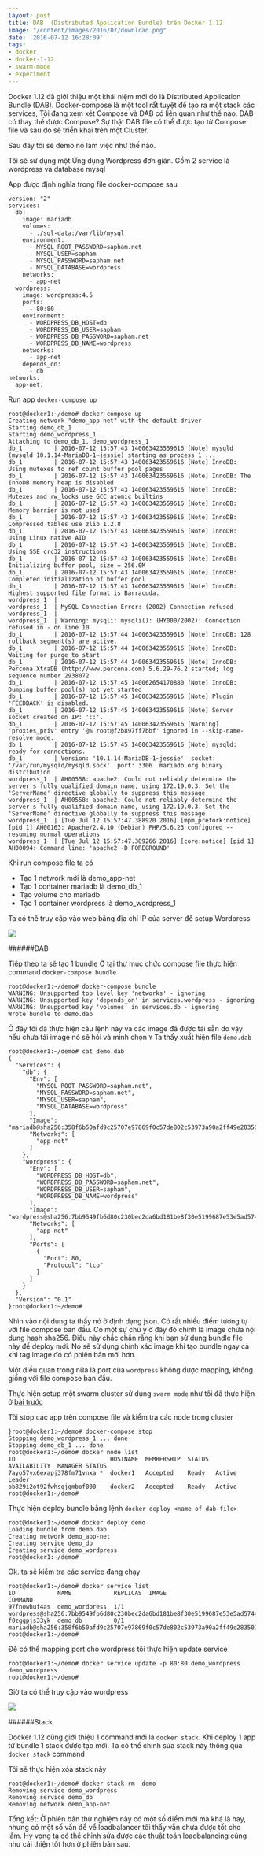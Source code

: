 ```yaml
---
layout: post
title: DAB  (Distributed Application Bundle) trên Docker 1.12
image: "/content/images/2016/07/download.png"
date: '2016-07-12 16:28:09'
tags:
- docker
- docker-1-12
- swarm-mode
- experiment
---
```



Docker 1.12 đã giới thiệu một khái niệm mới đó là Distributed Application Bundle (DAB). Docker-compose là một tool rất tuyệt để tạo ra một stack các services, Tôi đang xem xét Compose và DAB có liên quan như thế nào. DAB có thay thế được Compose? Sự thật DAB file có thể được tạo từ Compose file và sau đó sẽ triển khai trên một Cluster.

Sau đây tôi sẽ demo nó làm việc như thế nào.

Tôi sẽ sử dụng một Ứng dụng Wordpress đơn giản.
Gồm 2 service là wordpress và database mysql

App được định nghĩa trong file docker-compose sau

```
version: "2"
services:
  db:
    image: mariadb
    volumes:
      - ./sql-data:/var/lib/mysql
    environment:
      - MYSQL_ROOT_PASSWORD=sapham.net
      - MYSQL_USER=sapham
      - MYSQL_PASSWORD=sapham.net
      - MYSQL_DATABASE=wordpress
    networks:
      - app-net
  wordpress:
    image: wordpress:4.5
    ports:
      - 80:80
    environment:
      - WORDPRESS_DB_HOST=db
      - WORDPRESS_DB_USER=sapham
      - WORDPRESS_DB_PASSWORD=sapham.net
      - WORDPRESS_DB_NAME=wordpress
    networks:
      - app-net
    depends_on:
      - db
networks:
  app-net:

```

Run app `docker-compose up`

```
root@docker1:~/demo# docker-compose up
Creating network "demo_app-net" with the default driver
Starting demo_db_1
Starting demo_wordpress_1
Attaching to demo_db_1, demo_wordpress_1
db_1         | 2016-07-12 15:57:43 140063423559616 [Note] mysqld (mysqld 10.1.14-MariaDB-1~jessie) starting as process 1 ...
db_1         | 2016-07-12 15:57:43 140063423559616 [Note] InnoDB: Using mutexes to ref count buffer pool pages
db_1         | 2016-07-12 15:57:43 140063423559616 [Note] InnoDB: The InnoDB memory heap is disabled
db_1         | 2016-07-12 15:57:43 140063423559616 [Note] InnoDB: Mutexes and rw_locks use GCC atomic builtins
db_1         | 2016-07-12 15:57:43 140063423559616 [Note] InnoDB: Memory barrier is not used
db_1         | 2016-07-12 15:57:43 140063423559616 [Note] InnoDB: Compressed tables use zlib 1.2.8
db_1         | 2016-07-12 15:57:43 140063423559616 [Note] InnoDB: Using Linux native AIO
db_1         | 2016-07-12 15:57:43 140063423559616 [Note] InnoDB: Using SSE crc32 instructions
db_1         | 2016-07-12 15:57:43 140063423559616 [Note] InnoDB: Initializing buffer pool, size = 256.0M
db_1         | 2016-07-12 15:57:43 140063423559616 [Note] InnoDB: Completed initialization of buffer pool
db_1         | 2016-07-12 15:57:43 140063423559616 [Note] InnoDB: Highest supported file format is Barracuda.
wordpress_1  |
wordpress_1  | MySQL Connection Error: (2002) Connection refused
wordpress_1  |
wordpress_1  | Warning: mysqli::mysqli(): (HY000/2002): Connection refused in - on line 10
db_1         | 2016-07-12 15:57:44 140063423559616 [Note] InnoDB: 128 rollback segment(s) are active.
db_1         | 2016-07-12 15:57:44 140063423559616 [Note] InnoDB: Waiting for purge to start
db_1         | 2016-07-12 15:57:44 140063423559616 [Note] InnoDB:  Percona XtraDB (http://www.percona.com) 5.6.29-76.2 started; log sequence number 2938072
db_1         | 2016-07-12 15:57:45 140062654170880 [Note] InnoDB: Dumping buffer pool(s) not yet started
db_1         | 2016-07-12 15:57:45 140063423559616 [Note] Plugin 'FEEDBACK' is disabled.
db_1         | 2016-07-12 15:57:45 140063423559616 [Note] Server socket created on IP: '::'.
db_1         | 2016-07-12 15:57:45 140063423559616 [Warning] 'proxies_priv' entry '@% root@f2b897ff7bbf' ignored in --skip-name-resolve mode.
db_1         | 2016-07-12 15:57:45 140063423559616 [Note] mysqld: ready for connections.
db_1         | Version: '10.1.14-MariaDB-1~jessie'  socket: '/var/run/mysqld/mysqld.sock'  port: 3306  mariadb.org binary distribution
wordpress_1  | AH00558: apache2: Could not reliably determine the server's fully qualified domain name, using 172.19.0.3. Set the 'ServerName' directive globally to suppress this message
wordpress_1  | AH00558: apache2: Could not reliably determine the server's fully qualified domain name, using 172.19.0.3. Set the 'ServerName' directive globally to suppress this message
wordpress_1  | [Tue Jul 12 15:57:47.388920 2016] [mpm_prefork:notice] [pid 1] AH00163: Apache/2.4.10 (Debian) PHP/5.6.23 configured -- resuming normal operations
wordpress_1  | [Tue Jul 12 15:57:47.389266 2016] [core:notice] [pid 1] AH00094: Command line: 'apache2 -D FOREGROUND'

```

Khi run compose file ta có

- Tạo 1 network mới là demo_app-net
- Tạo 1 container mariadb là demo_db_1
- Tạo volume cho mariadb
- Tạo 1 container wordpress là demo_wordpress_1

Ta có thể truy cập vào web bằng địa chỉ IP của server để setup Wordpress

<img src="http://i.imgur.com/8s6Yb1c.png">


######DAB

Tiếp theo ta sẽ tạo 1 bundle
Ở tại thư mục chức compose file thực hiện command `docker-compose bundle`

```
root@docker1:~/demo# docker-compose bundle
WARNING: Unsupported top level key 'networks' - ignoring
WARNING: Unsupported key 'depends_on' in services.wordpress - ignoring
WARNING: Unsupported key 'volumes' in services.db - ignoring
Wrote bundle to demo.dab
```

Ở đây tôi đã thực hiện câu lệnh này và các image đã được tải sẵn do vậy nếu chưa tải image nó sẽ hỏi và mình chọn `Y`
Ta thấy xuất hiện file `demo.dab`

```
root@docker1:~/demo# cat demo.dab
{
  "Services": {
    "db": {
      "Env": [
        "MYSQL_ROOT_PASSWORD=sapham.net",
        "MYSQL_PASSWORD=sapham.net",
        "MYSQL_USER=sapham",
        "MYSQL_DATABASE=wordpress"
      ],
      "Image": "mariadb@sha256:358f6b50afd9c25707e97869f0c57de802c53973a90a2ff49e283501fccce1b2",
      "Networks": [
        "app-net"
      ]
    },
    "wordpress": {
      "Env": [
        "WORDPRESS_DB_HOST=db",
        "WORDPRESS_DB_PASSWORD=sapham.net",
        "WORDPRESS_DB_USER=sapham",
        "WORDPRESS_DB_NAME=wordpress"
      ],
      "Image": "wordpress@sha256:7bb9549fb6d80c230bec2da6bd181be8f30e5199687e53e5ad5744a3144eae1b",
      "Networks": [
        "app-net"
      ],
      "Ports": [
        {
          "Port": 80,
          "Protocol": "tcp"
        }
      ]
    }
  },
  "Version": "0.1"
}root@docker1:~/demo#

```

Nhìn vào nội dung ta thấy nó ở định dạng json. Có rất nhiều điểm tương tự với file compose ban đầu. Có một sự chú ý ở đây đó chính là image chứa nội dung hash sha256.  Điều này chắc chắn rằng khi bạn sử dụng bundle file này để deploy mới. Nó sẽ sử dụng chính xác image khi tạo bundle ngay cả khi tag image đó có phiên bản mới hơn.

Một điều quan trọng nữa là port của `wordpress` không được mapping, không giống với file compose ban đầu.

Thực hiện setup một swarm cluster sử dụng `swarm mode` như tôi đã thực hiện ở [bài trước](https://sapham.net/trai-nghiem-cac-tinh-nang-moi-tren-docker-1-12/)



Tôi stop các app trên compose file và kiểm tra các node trong cluster

```
}root@docker1:~/demo# docker-compose stop
Stopping demo_wordpress_1 ... done
Stopping demo_db_1 ... done
root@docker1:~/demo# docker node list
ID                           HOSTNAME  MEMBERSHIP  STATUS  AVAILABILITY  MANAGER STATUS
7ayo57yx6exapj378fm71vnxa *  docker1   Accepted    Ready   Active        Leader
bb829i2ot92fwhsqjgmbof000    docker2   Accepted    Ready   Active        
root@docker1:~/demo#

```
Thực hiện deploy bundle bằng lệnh `docker deploy <name of dab file>`

```
root@docker1:~/demo# docker deploy demo
Loading bundle from demo.dab
Creating network demo_app-net
Creating service demo_db
Creating service demo_wordpress
root@docker1:~/demo#
```

Ok. ta sẽ kiểm tra các service đang chạy

```
root@docker1:~/demo# docker service list
ID            NAME            REPLICAS  IMAGE                                                                              COMMAND
97fnowhuf4as  demo_wordpress  1/1       wordpress@sha256:7bb9549fb6d80c230bec2da6bd181be8f30e5199687e53e5ad5744a3144eae1b  
f0zggpjs33yk  demo_db         0/1       mariadb@sha256:358f6b50afd9c25707e97869f0c57de802c53973a90a2ff49e283501fccce1b2    
root@docker1:~/demo#
```

Để có thể mapping port cho wordpress tôi thực hiện update service

```
root@docker1:~/demo# docker service update -p 80:80 demo_wordpress
demo_wordpress
root@docker1:~/demo#
```


Giờ ta có thể truy cập vào wordpress

<img src="http://i.imgur.com/AyZVKF8.png">

######Stack

Docker 1.12 cũng giới thiệu 1 command mới là `docker stack`. Khi deploy 1 app từ bundle 1 stack được tạo mới. Ta có thể chỉnh sửa stack này thông qua `docker stack` command

Tôi sẽ thực hiện xóa stack này

```
root@docker1:~/demo# docker stack rm  demo
Removing service demo_wordpress
Removing service demo_db
Removing network demo_app-net
```

Tổng kết: Ở phiên bản thử nghiệm này có một số điểm mới mà khá là hay, nhưng có một số vấn đề về loadbalancer tôi thấy vẫn chưa được tốt cho lắm. Hy vọng ta có thể chỉnh sửa được các thuật toán loadbalancing cũng như cải thiện tốt hơn ở phiên bản sau.
